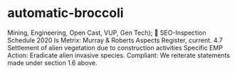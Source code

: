 # automatic-broccoli
Mining, Engineering, Open Cast, VUP, Gen Tech);  SEO-Inspection Schedule 2020 Is Metrix: Murray &amp; Roberts Aspects Register, current. 4.7 Settlement of alien vegetation due to construction activities Specific EMP Action: Eradicate alien invasive species. Compliant: We reiterate statements made under section 1.6 above. 
